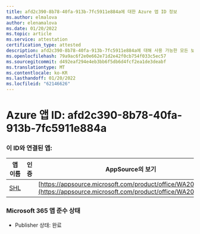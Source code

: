 ```yaml
---
title: afd2c390-8b78-40fa-913b-7fc5911e884a에 대한 Azure 앱 ID 정보
ms.author: elmalova
author: elenamalova
ms.date: 01/20/2022
ms.topic: article
ms.service: attestation
certification_type: attested
description: afd2c390-8b78-40fa-913b-7fc5911e884a에 대해 사용 가능한 모든 보안 및 규정 준수 정보
ms.openlocfilehash: 79a9ac6f2e0e662e71d2e42f0cb754f033c5ec57
ms.sourcegitcommit: d492eaf294e4eb3bb6f5db6d4fcf2ea1de3deabf
ms.translationtype: MT
ms.contentlocale: ko-KR
ms.lasthandoff: 01/20/2022
ms.locfileid: "62146626"
---
```

# <a name="azure-app-id-afd2c390-8b78-40fa-913b-7fc5911e884a"></a>Azure 앱 ID: afd2c390-8b78-40fa-913b-7fc5911e884a


### <a name="apps-associated-with-this-id"></a>이 ID와 연결된 앱:
| **앱 이름** | **인증** | **AppSource의 보기** |
|--------------|---------------|-----------------------|
| [SHL](https://docs.microsoft.com/microsoft-365-app-certification/forward/WA200002887) |  | [https://appsource.microsoft.com/product/office/WA200002887](https://appsource.microsoft.com/product/office/WA200002887) |

### <a name="microsoft-365-app-compliance-status"></a>Microsoft 365 앱 준수 상태
- Publisher 상태: 완료
